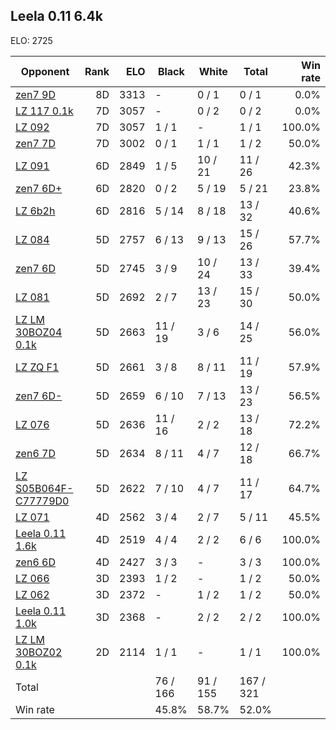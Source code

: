 ## Leela 0.11 6.4k ##

ELO: 2725

Opponent | Rank | ELO | Black | White | Total | Win rate
---------|-----:|----:|-------|-------|-------|-------:
[zen7 9D](zen7%209D.md) | 8D | 3313 | - | 0 / 1 | 0 / 1 | 0.0%
[LZ 117 0.1k](LZ%20117%200.1k.md) | 7D | 3057 | - | 0 / 2 | 0 / 2 | 0.0%
[LZ 092](LZ%20092.md) | 7D | 3057 | 1 / 1 | - | 1 / 1 | 100.0%
[zen7 7D](zen7%207D.md) | 7D | 3002 | 0 / 1 | 1 / 1 | 1 / 2 | 50.0%
[LZ 091](LZ%20091.md) | 6D | 2849 | 1 / 5 | 10 / 21 | 11 / 26 | 42.3%
[zen7 6D+](zen7%206D+.md) | 6D | 2820 | 0 / 2 | 5 / 19 | 5 / 21 | 23.8%
[LZ 6b2h](LZ%206b2h.md) | 6D | 2816 | 5 / 14 | 8 / 18 | 13 / 32 | 40.6%
[LZ 084](LZ%20084.md) | 5D | 2757 | 6 / 13 | 9 / 13 | 15 / 26 | 57.7%
[zen7 6D](zen7%206D.md) | 5D | 2745 | 3 / 9 | 10 / 24 | 13 / 33 | 39.4%
[LZ 081](LZ%20081.md) | 5D | 2692 | 2 / 7 | 13 / 23 | 15 / 30 | 50.0%
[LZ LM 30BOZ04 0.1k](LZ%20LM%2030BOZ04%200.1k.md) | 5D | 2663 | 11 / 19 | 3 / 6 | 14 / 25 | 56.0%
[LZ ZQ F1](LZ%20ZQ%20F1.md) | 5D | 2661 | 3 / 8 | 8 / 11 | 11 / 19 | 57.9%
[zen7 6D-](zen7%206D-.md) | 5D | 2659 | 6 / 10 | 7 / 13 | 13 / 23 | 56.5%
[LZ 076](LZ%20076.md) | 5D | 2636 | 11 / 16 | 2 / 2 | 13 / 18 | 72.2%
[zen6 7D](zen6%207D.md) | 5D | 2634 | 8 / 11 | 4 / 7 | 12 / 18 | 66.7%
[LZ S05B064F-C77779D0](LZ%20S05B064F-C77779D0.md) | 5D | 2622 | 7 / 10 | 4 / 7 | 11 / 17 | 64.7%
[LZ 071](LZ%20071.md) | 4D | 2562 | 3 / 4 | 2 / 7 | 5 / 11 | 45.5%
[Leela 0.11 1.6k](Leela%200.11%201.6k.md) | 4D | 2519 | 4 / 4 | 2 / 2 | 6 / 6 | 100.0%
[zen6 6D](zen6%206D.md) | 4D | 2427 | 3 / 3 | - | 3 / 3 | 100.0%
[LZ 066](LZ%20066.md) | 3D | 2393 | 1 / 2 | - | 1 / 2 | 50.0%
[LZ 062](LZ%20062.md) | 3D | 2372 | - | 1 / 2 | 1 / 2 | 50.0%
[Leela 0.11 1.0k](Leela%200.11%201.0k.md) | 3D | 2368 | - | 2 / 2 | 2 / 2 | 100.0%
[LZ LM 30BOZ02 0.1k](LZ%20LM%2030BOZ02%200.1k.md) | 2D | 2114 | 1 / 1 | - | 1 / 1 | 100.0%
Total | | | 76 / 166 | 91 / 155 | 167 / 321 | 
Win rate| | | 45.8% | 58.7% | 52.0% | 
